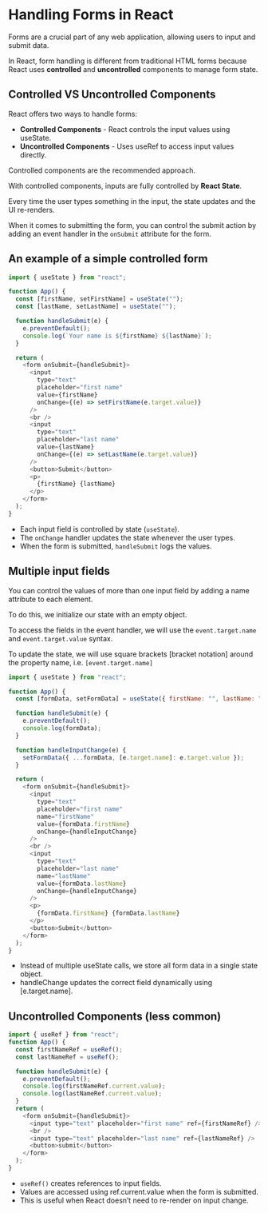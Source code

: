 # Handling Forms in React

Forms are a crucial part of any web application, allowing users to input and submit data.

In React, form handling is different from traditional HTML forms because React uses **controlled** and **uncontrolled** 
components to manage form state.

## Controlled VS Uncontrolled Components
React offers two ways to handle forms:
- **Controlled Components** - React controls the input values using useState.
- **Uncontrolled Components** - Uses useRef to access input values directly.

Controlled components are the recommended approach.

With controlled components, inputs are fully controlled by **React State**.

Every time the user types something in the input, the state updates and the UI re-renders.

When it comes to submitting the form, you can control the submit action by adding an event handler in the `onSubmit`
attribute for the form.

## An example of a simple controlled form

```JavaScript
import { useState } from "react";

function App() {
  const [firstName, setFirstName] = useState("");
  const [lastName, setLastName] = useState("");

  function handleSubmit(e) {
    e.preventDefault();
    console.log(`Your name is ${firstName} ${lastName}`);
  }

  return (
    <form onSubmit={handleSubmit}>
      <input
        type="text"
        placeholder="first name"
        value={firstName}
        onChange={(e) => setFirstName(e.target.value)}
      />
      <br />
      <input
        type="text"
        placeholder="last name"
        value={lastName}
        onChange={(e) => setLastName(e.target.value)}
      />
      <button>Submit</button>
      <p>
        {firstName} {lastName}
      </p>
    </form>
  );
}
```

- Each input field is controlled by state (`useState`).
- The `onChange` handler updates the state whenever the user types.
- When the form is submitted, `handleSubmit` logs the values.

## Multiple input fields
You can control the values of more than one input field by adding a name attribute to each element.

To do this, we initialize our state with an empty object.

To access the fields in the event handler, we will use the `event.target.name` and `event.target.value` syntax.

To update the state, we will use square brackets [bracket notation] around the property name, i.e. `[event.target.name]`

```JavaScript
import { useState } from "react";

function App() {
  const [formData, setFormData] = useState({ firstName: "", lastName: "" });

  function handleSubmit(e) {
    e.preventDefault();
    console.log(formData);
  }

  function handleInputChange(e) {
    setFormData({ ...formData, [e.target.name]: e.target.value });
  }

  return (
    <form onSubmit={handleSubmit}>
      <input
        type="text"
        placeholder="first name"
        name="firstName"
        value={formData.firstName}
        onChange={handleInputChange}
      />
      <br />
      <input
        type="text"
        placeholder="last name"
        name="lastName"
        value={formData.lastName}
        onChange={handleInputChange}
      />
      <p>
        {formData.firstName} {formData.lastName}
      </p>
      <button>Submit</button>
    </form>
  );
}
```

- Instead of multiple useState calls, we store all form data in a single state object.
- handleChange updates the correct field dynamically using [e.target.name].

## Uncontrolled Components (less common)
```JavaScript
import { useRef } from "react";
function App() {
  const firstNameRef = useRef();
  const lastNameRef = useRef();

  function handleSubmit(e) {
    e.preventDefault();
    console.log(firstNameRef.current.value);
    console.log(lastNameRef.current.value);
  }
  return (
    <form onSubmit={handleSubmit}>
      <input type="text" placeholder="first name" ref={firstNameRef} />
      <br />
      <input type="text" placeholder="last name" ref={lastNameRef} />
      <button>submit</button>
    </form>
  );
}
```
- `useRef()` creates references to input fields.
- Values are accessed using ref.current.value when the form is submitted.
- This is useful when React doesn’t need to re-render on input change.